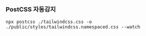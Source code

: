 ### PostCSS 자동감지

```
npx postcss ./tailwindcss.css -o ./public/styles/tailwindcss.namespaced.css --watch
```
